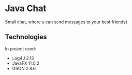 # Java Chat
Small chat, where u can send messages to your best friends)

## Technologies
In project used:
* Log4J 2.13
* JavaFX 11.0.2
* GSON 2.8.6
